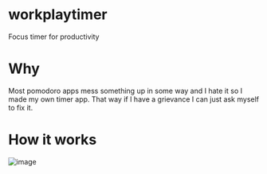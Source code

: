 # workplaytimer
Focus timer for productivity

# Why
Most pomodoro apps mess something up in some way and I hate it so I made my own timer app. That way if I have a grievance I can just ask myself to fix it.

# How it works
![image](https://github.com/Streq/workplaytimer/assets/8540266/4cba3e2c-9b4b-4883-b257-5f3b4944b870)
